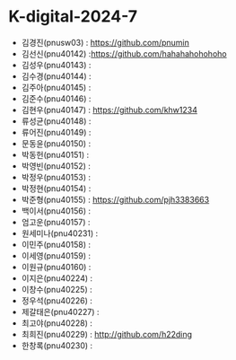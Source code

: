 # K-digital-2024-7

+ 김경진(pnusw03) : https://github.com/pnumin
+ 김선신(pnu40142) :https://github.com/hahahahohohoho
+ 김성우(pnu40143) :
+ 김수경(pnu40144) :
+ 김주아(pnu40145) :
+ 김준수(pnu40146) :
+ 김현우(pnu40147) : https://github.com/khw1234
+ 류성균(pnu40148) :
+ 류어진(pnu40149) :
+ 문동윤(pnu40150) :
+ 박동헌(pnu40151) :
+ 박영빈(pnu40152) :
+ 박정우(pnu40153) :
+ 박정현(pnu40154) :
+ 박준형(pnu40155) : https://github.com/pjh3383663
+ 백이서(pnu40156) :
+ 엄고운(pnu40157) :
+ 원세미나(pnu40231) :
+ 이민주(pnu40158) :
+ 이세영(pnu40159) :
+ 이원규(pnu40160) :
+ 이지은(pnu40224) :
+ 이창수(pnu40225) :
+ 정우석(pnu40226) :
+ 제갈태은(pnu40227) :
+ 최고야(pnu40228) : 
+ 최희진(pnu40229) : http://github.com/h22ding
+ 한창록(pnu40230) : 


